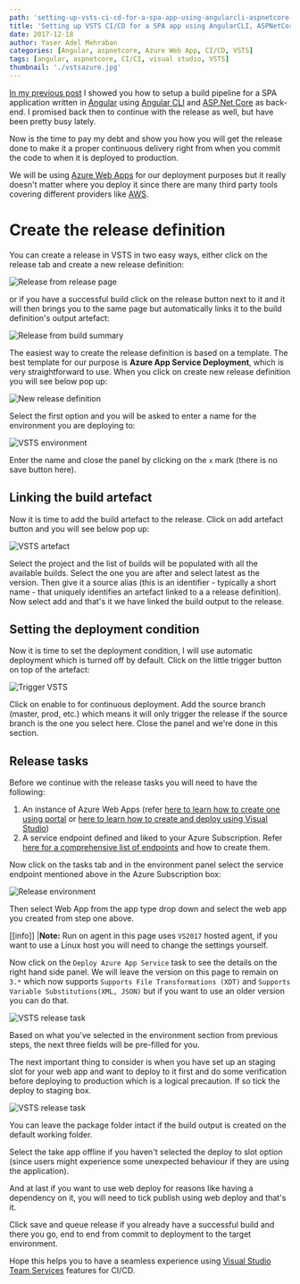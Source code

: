 ```yaml
---
path: 'setting-up-vsts-ci-cd-for-a-spa-app-using-angularcli-aspnetcore-part-2/'
title: 'Setting up VSTS CI/CD for a SPA app using AngularCLI, ASPNetCore (Part 2)'
date: 2017-12-18
author: Yaser Adel Mehraban
categories: [Angular, aspnetcore, Azure Web App, CI/CD, VSTS]
tags: [angular, aspnetcore, CI/CI, visual studio, VSTS]
thumbnail: './vstsazure.jpg'
---
```


[In my previous post](/2017-04-27-vsts-cicd-angularcli-aspnetcore/) I showed you how to setup a build pipeline for a SPA application written in [Angular](https://angular.io/) using [Angular CLI](https://github.com/angular/angular-cli) and [ASP.Net Core](https://docs.microsoft.com/en-us/aspnet/core/) as back-end. I promised back then to continue with the release as well, but have been pretty busy lately.

<!--more-->

Now is the time to pay my debt and show you how you will get the release done to make it a proper continuous delivery right from when you commit the code to when it is deployed to production.

We will be using [Azure Web Apps](https://azure.microsoft.com/en-au/services/app-service/web/) for our deployment purposes but it really doesn't matter where you deploy it since there are many third party tools covering different providers like [AWS](https://aws.amazon.com/).

# Create the release definition

You can create a release in VSTS in two easy ways, either click on the release tab and create a new release definition:

![Release from release page](./release-from-release-page.png)

or if you have a successful build click on the release button next to it and it will then brings you to the same page but automatically links it to the build definition's output artefact:

![Release from build summary](./release-from-build-summary.png)

The easiest way to create the release definition is based on a template. The best template for our purpose is **Azure App Service Deployment**, which is very straightforward to use. When you click on create new release definition you will see below pop up:

![New release definition](./vststemplate.jpg)

Select the first option and you will be asked to enter a name for the environment you are deploying to:

![VSTS environment](./vstsenvironment.jpg)

Enter the name and close the panel by clicking on the `x` mark (there is no save button here).

## Linking the build artefact

Now it is time to add the build artefact to the release. Click on add artefact button and you will see below pop up:

![VSTS artefact](./vstsartifact.jpg)

Select the project and the list of builds will be populated with all the available builds. Select the one you are after and select latest as the version. Then give it a source alias (this is an identifier - typically a short name - that uniquely identifies an artefact linked to a a release definition). Now select add and that's it we have linked the build output to the release.

## Setting the deployment condition

Now it is time to set the deployment condition, I will use automatic deployment which is turned off by default. Click on the little trigger button on top of the artefact:

![Trigger VSTS](./cdtriggervsts.jpg)

Click on enable to for continuous deployment. Add the source branch (master, prod, etc.) which means it will only trigger the release if the source branch is the one you select here. Close the panel and we're done in this section.

## Release tasks

Before we continue with the release tasks you will need to have the following:

1. An instance of Azure Web Apps (refer [here to learn how to create one using portal](http://www.c-sharpcorner.com/blogs/stepbystep-guide-to-creating-a-web-app-on-azure-portal) or [here to learn how to create and deploy using Visual Studio](https://azure.microsoft.com/en-us/get-started/web-app/))
2. A service endpoint defined and liked to your Azure Subscription. Refer [here for a comprehensive list of endpoints](https://docs.microsoft.com/en-us/vsts/build-release/concepts/library/service-endpoints) and how to create them.

Now click on the tasks tab and in the environment panel select the service endpoint mentioned above in the Azure Subscription box:

![Release environment](./releaseenv.jpg)

Then select Web App from the app type drop down and select the web app you created from step one above.

[[info]]
|**Note:** Run on agent in this page uses `VS2017` hosted agent, if you want to use a Linux host you will need to change the settings yourself.

Now click on the `Deploy Azure App Service` task to see the details on the right hand side panel. We will leave the version on this page to remain on `3.*` which now supports `Supports File Transformations (XDT)` and `Supports Variable Substitutions(XML, JSON)` but if you want to use an older version you can do that.

![VSTS release task](./releasetask.jpg)

Based on what you've selected in the environment section from previous steps, the next three fields will be pre-filled for you.

The next important thing to consider is when you have set up an staging slot for your web app and want to deploy to it first and do some verification before deploying to production which is a logical precaution. If so tick the deploy to staging box.

![VSTS release task](./taskcontinue.jpg)

You can leave the package folder intact if the build output is created on the default working folder.

Select the take app offline if you haven't selected the deploy to slot option (since users might experience some unexpected behaviour if they are using the application).

And at last if you want to use web deploy for reasons like having a dependency on it, you will need to tick publish using web deploy and that's it.

Click save and queue release if you already have a successful build and there you go, end to end from commit to deployment to the target environment.

Hope this helps you to have a seamless experience using [Visual Studio Team Services](https://www.visualstudio.com/team-services/) features for CI/CD.

